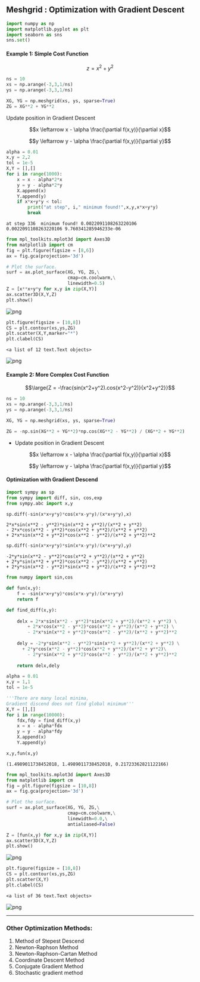 ## Meshgrid : Optimization with Gradient Descent


```python
import numpy as np
import matplotlib.pyplot as plt
import seaborn as sns
sns.set()
```

#### Example 1: Simple Cost Function
$$z = x^2 + y^2$$


```python
ns = 10
xs = np.arange(-3,3,1/ns)
ys = np.arange(-3,3,1/ns)

XG, YG = np.meshgrid(xs, ys, sparse=True)  
ZG = XG**2 + YG**2
```

Update position in Gradient Descent

$$x \leftarrow x - \alpha \frac{\partial f(x,y)}{\partial x}$$

$$y \leftarrow y - \alpha \frac{\partial f(x,y)}{\partial y}$$


```python
alpha = 0.01
x,y = 2,2
tol = 1e-5
X,Y = [],[]
for i in range(1000):
    x = x - alpha*2*x
    y = y - alpha*2*y
    X.append(x)
    Y.append(y)
    if x*x+y*y < tol:
        print("at step", i," minimum found!",x,y,x*x+y*y)
        break
```

    at step 336  minimum found! 0.0022091108263220106 0.0022091108263220106 9.760341285946233e-06



```python
from mpl_toolkits.mplot3d import Axes3D
from matplotlib import cm
fig = plt.figure(figsize = [8,6])
ax = fig.gca(projection='3d')

# Plot the surface.
surf = ax.plot_surface(XG, YG, ZG,\
                       cmap=cm.coolwarm,\
                       linewidth=0.5)
Z = [x**x+y*y for x,y in zip(X,Y)]
ax.scatter3D(X,Y,Z)
plt.show()
```


![png](output_6_0.png)



```python
plt.figure(figsize = [10,8])
CS = plt.contour(xs,ys,ZG)
plt.scatter(X,Y,marker="*")
plt.clabel(CS)
```




    <a list of 12 text.Text objects>




![png](output_7_1.png)


#### Example 2:  More Complex Cost Function

$$\large{Z = -\frac{sin(x^2+y^2).cos(x^2-y^2)}{x^2+y^2}}$$


```python
ns = 10
xs = np.arange(-3,3,1/ns)
ys = np.arange(-3,3,1/ns)

XG, YG = np.meshgrid(xs, ys, sparse=True)  
```


```python
ZG = -np.sin(XG**2 + YG**2)*np.cos(XG**2 - YG**2) / (XG**2 + YG**2)
```

- Update position in Gradient Descent

$$x \leftarrow x - \alpha \frac{\partial f(x,y)}{\partial x}$$

$$y \leftarrow y - \alpha \frac{\partial f(x,y)}{\partial y}$$

#### Optimization with Gradient Descend


```python
import sympy as sp
from sympy import diff, sin, cos,exp 
from sympy.abc import x,y 
```


```python
sp.diff(-sin(x*x+y*y)*cos(x*x-y*y)/(x*x+y*y),x)
```




    2*x*sin(x**2 - y**2)*sin(x**2 + y**2)/(x**2 + y**2) 
    - 2*x*cos(x**2 - y**2)*cos(x**2 + y**2)/(x**2 + y**2) 
    + 2*x*sin(x**2 + y**2)*cos(x**2 - y**2)/(x**2 + y**2)**2




```python
sp.diff(-sin(x*x+y*y)*sin(x*x-y*y)/(x*x+y*y),y)
```




    -2*y*sin(x**2 - y**2)*cos(x**2 + y**2)/(x**2 + y**2) 
    + 2*y*sin(x**2 + y**2)*cos(x**2 - y**2)/(x**2 + y**2) 
    + 2*y*sin(x**2 - y**2)*sin(x**2 + y**2)/(x**2 + y**2)**2




```python
from numpy import sin,cos
```


```python
def fun(x,y):
    f = -sin(x*x+y*y)*cos(x*x-y*y)/(x*x+y*y)
    return f

def find_diff(x,y):
    
    delx = 2*x*sin(x**2 - y**2)*sin(x**2 + y**2)/(x**2 + y**2) \
        + 2*x*cos(x**2 - y**2)*cos(x**2 + y**2)/(x**2 + y**2) \
        - 2*x*sin(x**2 + y**2)*cos(x**2 - y**2)/(x**2 + y**2)**2
    
    dely = -2*y*sin(x**2 - y**2)*sin(x**2 + y**2)/(x**2 + y**2) \
      + 2*y*cos(x**2 - y**2)*cos(x**2 + y**2)/(x**2 + y**2)\
        - 2*y*sin(x**2 + y**2)*cos(x**2 - y**2)/(x**2 + y**2)**2
    
    return delx,dely
```


```python
alpha = 0.01
x,y = 1,1
tol = 1e-5

'''There are many local minima, 
Gradient discend does not find global minimum'''
X,Y = [],[]
for i in range(10000):
    fdx,fdy = find_diff(x,y)
    x = x - alpha*fdx
    y = y - alpha*fdy
    X.append(x)
    Y.append(y)
```


```python
x,y,fun(x,y)
```




    (1.4989011738452018, 1.4989011738452018, 0.21723362821122166)




```python
from mpl_toolkits.mplot3d import Axes3D
from matplotlib import cm
fig = plt.figure(figsize = [10,8])
ax = fig.gca(projection='3d')

# Plot the surface.
surf = ax.plot_surface(XG, YG, ZG,\
                       cmap=cm.coolwarm,\
                       linewidth=0.0,\
                       antialiased=False)

Z = [fun(x,y) for x,y in zip(X,Y)]
ax.scatter3D(X,Y,Z)
plt.show()
```


![png](output_21_0.png)



```python
plt.figure(figsize = [10,8])
CS = plt.contour(xs,ys,ZG)
plt.scatter(X,Y)
plt.clabel(CS)
```




    <a list of 36 text.Text objects>




![png](output_22_1.png)


------------

### Other Optimization Methods:
1. Method of Stepest Descend
2. Newton-Raphson Method
3. Newton-Raphson-Cartan Method
4. Coordinate Descent Method
5. Conjugate Gradient Method
6. Stochastic gradient method



